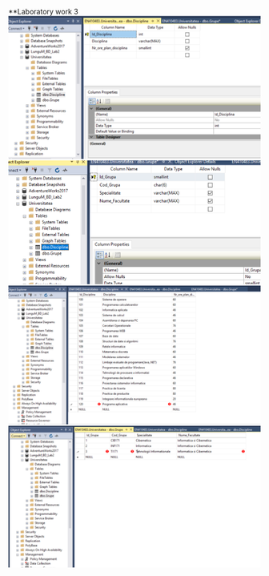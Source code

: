 **Laboratory work 3
![alt text](Bd3.1.Discipline.PNG "Logo1")
![alt text](BD3.2Grupe.PNG "Logo1")
![alt text](BD3.3DisciplinaFull.PNG "Logo1")
![alt text](BD3.4GrupeFull.PNG "Logo1")

